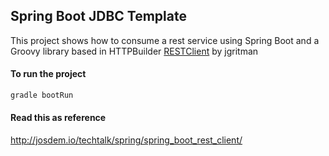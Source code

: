 Spring Boot JDBC Template
----------------------------

This project shows how to consume a rest service using Spring Boot and a Groovy library based in HTTPBuilder [RESTClient](https://github.com/jgritman/httpbuilder/wiki/RESTClient) by jgritman


#### To run the project

```bash
gradle bootRun
```

#### Read this as reference

http://josdem.io/techtalk/spring/spring_boot_rest_client/

